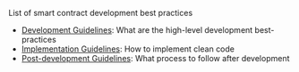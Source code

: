List of smart contract development best practices

- [Development Guidelines](./development.md): What are the high-level development best-practices
- [Implementation Guidelines](./implementation.md): How to implement clean code
- [Post-development Guidelines](./post_development.md): What process to follow after development 

